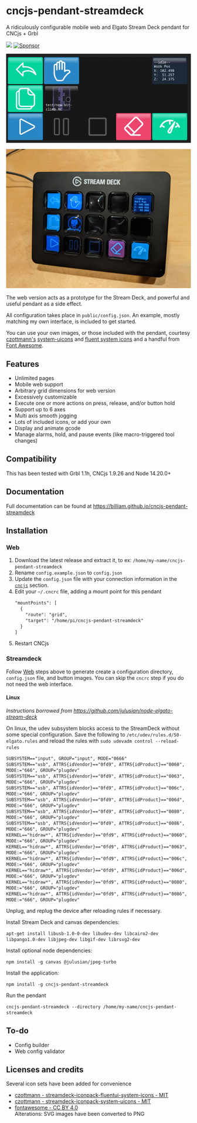 # cncjs-pendant-streamdeck

A ridiculously configurable mobile web and Elgato Stream Deck pendant for CNCjs + Grbl

[![](https://img.shields.io/npm/v/cncjs-pendant-streamdeck.svg?label=version)](https://www.npmjs.com/package/cncjs-pendant-streamdeck)
[![Sponsor](https://img.shields.io/static/v1?label=Sponsor&message=%E2%9D%A4&logo=GitHub)](https://github.com/sponsors/billiam)

![Web view with a 3 x 5 grid layout of buttons for jogging cnc](assets/web.gif)

![Stream Deck device with buttons with buttons for CNC ](assets/streamdeck.jpg)

The web version acts as a prototype for the Stream Deck, and powerful and useful
pendant as a side effect.

All configuration takes place in `public/config.json`. An example, mostly matching my own interface, is included to get started.

You can use your own images, or those included with the pendant, courtesy [czottmann's](https://github.com/czottmann)
[system-uicons](https://github.com/czottmann/streamdeck-iconpack-system-uicons) and
[fluent system icons](https://github.com/carlo/streamdeck-iconpack-fluentui-system-icons/blob/main/LICENSE.md) and
a handful from [Font Awesome](https://github.com/FortAwesome/Font-Awesome).

## Features

* Unlimited pages
* Mobile web support
* Arbitrary grid dimensions for web version
* Excessively customizable
* Execute one or more actions on press, release, and/or button hold
* Support up to 6 axes
* Multi axis smooth jogging
* Lots of included icons, or add your own
* Display and animate gcode
* Manage alarms, hold, and pause events (like macro-triggered tool changes)

## Compatibility

This has been tested with Grbl 1.1h, CNCjs 1.9.26 and Node 14.20.0+

## Documentation

Full documentation can be found at <https://billiam.github.io/cncjs-pendant-streamdeck>

## Installation

### Web

1. Download the latest release and extract it, to ex: `/home/my-name/cncjs-pendant-streamdeck`
2. Rename `config.example.json` to `config.json`
3. Update the `config.json` file with your connection information in the [`cncjs`](https://billiam.github.io/cncjs-pendant-streamdeck/docs/configure#cncjs) section.
4. Edit your `~/.cncrc` file, adding a mount point for this pendant
    ```
    "mountPoints": [
      {
        "route": "grid",
        "target": "/home/pi/cncjs-pendant-streamdeck"
      }
    ]
    ```
5. Restart CNCjs

### Streamdeck

Follow [Web](#web) steps above to generate create a configuration directory, `config.json` file, and button images.
You can skip the `cncrc` step if you do not need the web interface.

#### Linux

_Instructions borrowed from https://github.com/julusian/node-elgato-stream-deck_

On linux, the udev subsystem blocks access to the StreamDeck without some special configuration.
Save the following to `/etc/udev/rules.d/50-elgato.rules` and reload the rules with 
`sudo udevadm control --reload-rules`

```
SUBSYSTEM=="input", GROUP="input", MODE="0666"
SUBSYSTEM=="usb", ATTRS{idVendor}=="0fd9", ATTRS{idProduct}=="0060", MODE:="666", GROUP="plugdev"
SUBSYSTEM=="usb", ATTRS{idVendor}=="0fd9", ATTRS{idProduct}=="0063", MODE:="666", GROUP="plugdev"
SUBSYSTEM=="usb", ATTRS{idVendor}=="0fd9", ATTRS{idProduct}=="006c", MODE:="666", GROUP="plugdev"
SUBSYSTEM=="usb", ATTRS{idVendor}=="0fd9", ATTRS{idProduct}=="006d", MODE:="666", GROUP="plugdev"
SUBSYSTEM=="usb", ATTRS{idVendor}=="0fd9", ATTRS{idProduct}=="0080", MODE:="666", GROUP="plugdev"
SUBSYSTEM=="usb", ATTRS{idVendor}=="0fd9", ATTRS{idProduct}=="0086", MODE:="666", GROUP="plugdev"
KERNEL=="hidraw*", ATTRS{idVendor}=="0fd9", ATTRS{idProduct}=="0060", MODE:="666", GROUP="plugdev"
KERNEL=="hidraw*", ATTRS{idVendor}=="0fd9", ATTRS{idProduct}=="0063", MODE:="666", GROUP="plugdev"
KERNEL=="hidraw*", ATTRS{idVendor}=="0fd9", ATTRS{idProduct}=="006c", MODE:="666", GROUP="plugdev"
KERNEL=="hidraw*", ATTRS{idVendor}=="0fd9", ATTRS{idProduct}=="006d", MODE:="666", GROUP="plugdev"
KERNEL=="hidraw*", ATTRS{idVendor}=="0fd9", ATTRS{idProduct}=="0080", MODE:="666", GROUP="plugdev"
KERNEL=="hidraw*", ATTRS{idVendor}=="0fd9", ATTRS{idProduct}=="0086", MODE:="666", GROUP="plugdev"
```

Unplug, and replug the device after reloading rules if necessary.

Install Stream Deck and canvas dependencies:

```
apt-get install libusb-1.0-0-dev libudev-dev libcairo2-dev libpango1.0-dev libjpeg-dev libgif-dev librsvg2-dev
```

Install optional node dependencies:

```
npm install -g canvas @julusian/jpeg-turbo
```

Install the application:

```
npm install -g cncjs-pendant-streamdeck
```

Run the pendant

```
cncjs-pendant-streamdeck --directory /home/my-name/cncjs-pendant-streamdeck
```

## To-do

* Config builder
* Web config validator

## Licenses and credits

Several icon sets have been added for convenience

* [czottmann -
  streamdeck-iconpack-fluentui-system-icons - MIT](https://github.com/czottmann/streamdeck-iconpack-fluentui-system-icons/blob/main/LICENSE.md)
* [czottmann - streamdeck-iconpack-system-uicons - MIT](https://github.com/czottmann/streamdeck-iconpack-system-uicons/blob/main/LICENSE.md)
* [fontawesome - CC BY 4.0](https://raw.githubusercontent.com/FortAwesome/Font-Awesome/6.x/LICENSE.txt)  
  Alterations: SVG images have been converted to PNG
